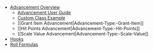 - [Advancement Overview](Advancement)
  - [Advancement User Guide](User-Guide)
  - [Custom Class Example](Custom-Class-Example)
  - [[Grant Item Advancement|Advancement-Type:-Grant-Item]]
  - [[Hit Points Advancement|Advancement-Type:-Hit-Points]]
  - [[Scale Value Advancement|Advancement-Type:-Scale-Value]]
- [Hooks](Hooks)
- [Roll Formulas](Roll-Formulas)